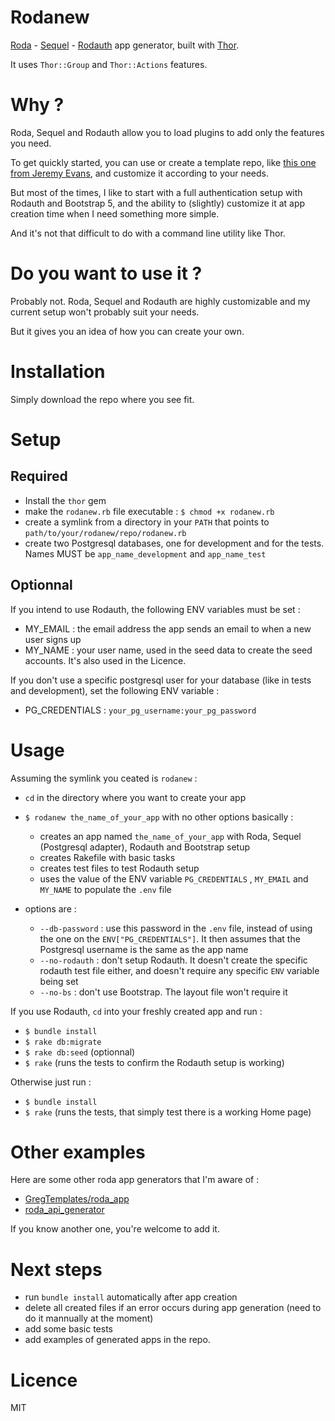 # Rodanew

[Roda](http://roda.jeremyevans.net/index.html) - [Sequel](http://sequel.jeremyevans.net/) - [Rodauth](http://rodauth.jeremyevans.net/) app generator, built with [Thor](https://github.com/rails/thor).

It uses `Thor::Group` and `Thor::Actions` features.

# Why ?

Roda, Sequel and Rodauth allow you to load plugins to add only the features you need.

To get quickly started, you can use or create a template repo, like [this one from Jeremy Evans](https://github.com/jeremyevans/roda-sequel-stack), and customize it according to your needs.

But most of the times, I like to start with a full authentication setup with Rodauth and Bootstrap 5, and the ability to (slightly) customize it at app creation time when I need something more simple.

And it's not that difficult to do with a command line utility like Thor.

# Do you want to use it ?

Probably not. Roda, Sequel and Rodauth are highly customizable and my current setup won't probably suit your needs.

But it gives you an idea of how you can create your own.

# Installation

Simply download the repo where you see fit.

# Setup

## Required

- Install the `thor` gem
- make the `rodanew.rb` file executable : `$ chmod +x rodanew.rb` 
- create a symlink from a directory in your `PATH` that points to `path/to/your/rodanew/repo/rodanew.rb`
- create two Postgresql databases, one for development and for the tests. Names MUST be `app_name_development` and `app_name_test`

## Optionnal

If you intend to use Rodauth, the following ENV variables must be set :
- MY_EMAIL : the email address the app sends an email to when a new user signs up
- MY_NAME : your user name, used in the seed data to create the seed accounts. It's also used in the Licence.

If you don't use a specific postgresql user for your database (like in tests and development), set the following ENV variable :
- PG_CREDENTIALS : `your_pg_username:your_pg_password`

# Usage

Assuming the symlink you ceated is `rodanew` :

- `cd` in the directory where you want to create your app

- `$ rodanew the_name_of_your_app` with no other options basically :
  - creates an app named `the_name_of_your_app` with Roda, Sequel (Postgresql adapter), Rodauth and Bootstrap setup
  - creates Rakefile with basic tasks
  - creates test files to test Rodauth setup
  - uses the value of the ENV variable `PG_CREDENTIALS` , `MY_EMAIL` and `MY_NAME` to populate the `.env` file

- options are :
  - `--db-password` : use this password in the `.env` file, instead of using the one on the `ENV["PG_CREDENTIALS"]`. It then assumes that the Postgresql username is the same as the app name
  - `--no-rodauth` : don't setup Rodauth. It doesn't create the specific rodauth test file either, and doesn't require any specific `ENV` variable being set
  - `--no-bs` : don't use Bootstrap. The layout file won't require it

If you use Rodauth, `cd` into your freshly created app and run :
- `$ bundle install`
- `$ rake db:migrate`
- `$ rake db:seed` (optionnal)
- `$ rake` (runs the tests to confirm the Rodauth setup is working)

Otherwise just run :
- `$ bundle install`
- `$ rake` (runs the tests, that simply test there is a working Home page)

# Other examples

Here are some other roda app generators that I'm aware of :

- [GregTemplates/roda_app](https://github.com/GregTemplates/roda_app)
- [roda_api_generator](https://github.com/napice/roda_api_generator)

If you know another one, you're welcome to add it.

# Next steps

- run `bundle install` automatically after app creation
- delete all created files if an error occurs during app generation (need to do it mannually at the moment)
- add some basic tests
- add examples of generated apps in the repo.

# Licence

MIT
